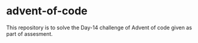 # advent-of-code
This repository is to solve the Day-14 challenge of Advent of code given as part of assesment.
